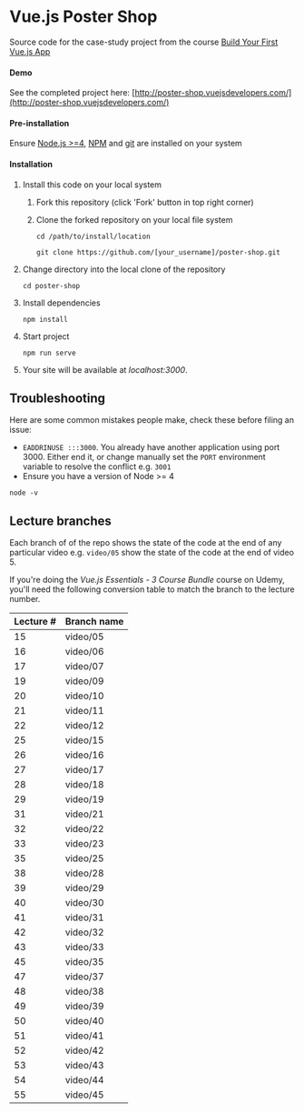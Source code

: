 # Vue.js Poster Shop

Source code for the case-study project from the course [Build Your First Vue.js App](https://vuejsdevelopers.teachable.com/p/build-your-first-vue-js-app)

#### Demo

See the completed project here: [http://poster-shop.vuejsdevelopers.com/](http://poster-shop.vuejsdevelopers.com/)

#### Pre-installation

Ensure [Node.js  >=4](https://nodejs.org/en/download/), [NPM](https://docs.npmjs.com) and [git](https://git-scm.com/book/en/v2/Getting-Started-Installing-Git) are installed on your system
 
#### Installation

1. Install this code on your local system
     
    1. Fork this repository (click 'Fork' button in top right corner)
    2. Clone the forked repository on your local file system
    
        ```
        cd /path/to/install/location
        
        git clone https://github.com/[your_username]/poster-shop.git
        ```

2. Change directory into the local clone of the repository

    ```
    cd poster-shop
    ```

3. Install dependencies

    ```
    npm install
    ```
    
4. Start project

    ```
    npm run serve
    ```

5. Your site will be available at *localhost:3000*.

## Troubleshooting

Here are some common mistakes people make, check these before filing an issue:

- `EADDRINUSE :::3000`. You already have another application using port 3000. Either end it, or change manually set the `PORT` environment variable to resolve the conflict e.g. `3001`
- Ensure you have a version of Node >= 4

```
node -v
```

## Lecture branches

Each branch of of the repo shows the state of the code at the end of any particular video e.g. `video/05` show the state of the code at the end of video 5.

If you're doing the *Vue.js Essentials - 3 Course Bundle* course on Udemy, you'll need the following conversion table to match the branch to the lecture number.

| Lecture # | Branch name |
| - | - |
| 15 | video/05 |
| 16 | video/06 |
| 17 | video/07 |
| 19 | video/09 |
| 20 | video/10 |
| 21 | video/11 |
| 22 | video/12 |
| 25 | video/15 |
| 26 | video/16 |
| 27 | video/17 |
| 28 | video/18 |
| 29 | video/19 |
| 31 | video/21 |
| 32 | video/22 |
| 33 | video/23 |
| 35 | video/25 |
| 38 | video/28 |
| 39 | video/29 |
| 40 | video/30 |
| 41 | video/31 |
| 42 | video/32 |
| 43 | video/33 |
| 45 | video/35 |
| 47 | video/37 |
| 48 | video/38 |
| 49 | video/39 |
| 50 | video/40 |
| 51 | video/41 |
| 52 | video/42 |
| 53 | video/43 |
| 54 | video/44 |
| 55 | video/45 |